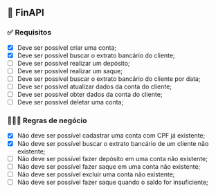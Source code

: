 ## 💸 FinAPI 

###  ✅ Requisitos

- [x] Deve ser possível criar uma conta;
- [x] Deve ser possível buscar o extrato bancário do cliente;
- [ ] Deve ser possível realizar um depósito;
- [ ] Deve ser possível realizar um saque;
- [ ] Deve ser possível buscar o extrato bancário do cliente por data;
- [ ] Deve ser possível atualizar dados da conta do cliente;
- [ ] Deve ser possível obter dados da conta do cliente;
- [ ] Deve ser possível deletar uma conta;

### 👩🏽‍💼 Regras de negócio

- [x] Não deve ser possível cadastrar uma conta com CPF já existente;
- [x] Não deve ser possível buscar o extrato bancário de um cliente não existente;
- [ ] Não deve ser possível fazer depósito em uma conta não existente;
- [ ] Não deve ser possível fazer saque em uma conta não existente;
- [ ] Não deve ser possível excluir uma conta não existente;
- [ ] Não deve ser possível fazer saque quando o saldo for insuficiente;
